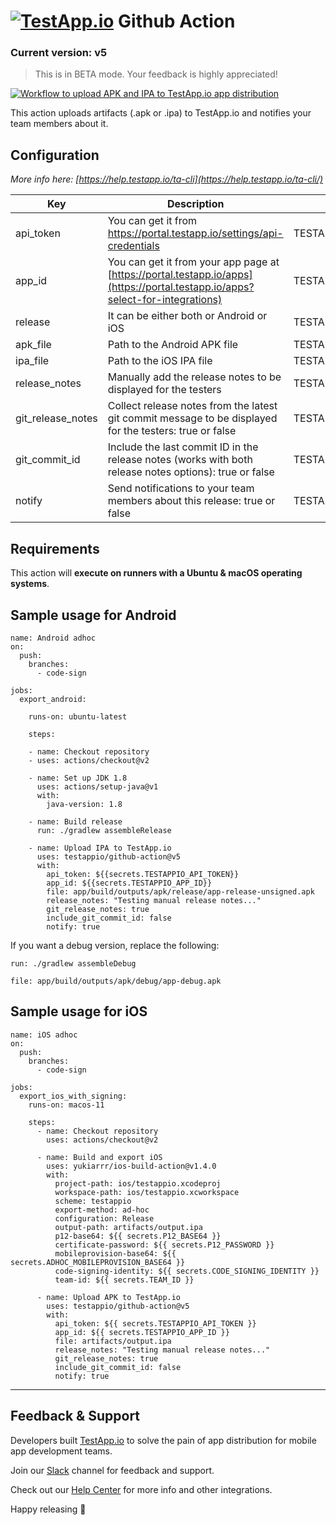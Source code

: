 # [<img src="https://assets.testapp.io/logo/blue.svg" alt="TestApp.io"/>](https://testapp.io/) Github Action

### Current version: v5

> This is in BETA mode. Your feedback is highly appreciated!

[![Workflow to upload APK and IPA to TestApp.io app distribution](https://github.com/testappio/github-action/actions/workflows/main.yml/badge.svg)](https://github.com/testappio/github-action/actions/workflows/main.yml)

This action uploads artifacts (.apk or .ipa) to TestApp.io and notifies your team members about it.

## Configuration

_More info here: [https://help.testapp.io/ta-cli](https://help.testapp.io/ta-cli/)_

| Key               | Description                                                                                                                   | Env Var(s)                  | Default |
| ----------------- | ----------------------------------------------------------------------------------------------------------------------------- | --------------------------- | ------- |
| api_token         | You can get it from https://portal.testapp.io/settings/api-credentials                                                        | TESTAPPIO_API_TOKEN         |         |
| app_id            | You can get it from your app page at [https://portal.testapp.io/apps](https://portal.testapp.io/apps?select-for-integrations) | TESTAPPIO_APP_ID            |         |
| release           | It can be either both or Android or iOS                                                                                       | TESTAPPIO_RELEASE           |         |
| apk_file          | Path to the Android APK file                                                                                                  | TESTAPPIO_ANDROID_PATH      |         |
| ipa_file          | Path to the iOS IPA file                                                                                                      | TESTAPPIO_IOS_PATH          |         |
| release_notes     | Manually add the release notes to be displayed for the testers                                                                | TESTAPPIO_RELEASE_NOTES     |         |
| git_release_notes | Collect release notes from the latest git commit message to be displayed for the testers: true or false                       | TESTAPPIO_GIT_RELEASE_NOTES | true    |
| git_commit_id     | Include the last commit ID in the release notes (works with both release notes options): true or false                        | TESTAPPIO_GIT_COMMIT_ID     | false   |
| notify            | Send notifications to your team members about this release: true or false                                                     | TESTAPPIO_NOTIFY            | false   |

## Requirements

This action will **execute on runners with a Ubuntu & macOS operating systems**.

## Sample usage for Android

```
name: Android adhoc
on:
  push:
    branches:
      - code-sign

jobs:
  export_android:

    runs-on: ubuntu-latest

    steps:

    - name: Checkout repository
    - uses: actions/checkout@v2

    - name: Set up JDK 1.8
      uses: actions/setup-java@v1
      with:
        java-version: 1.8

    - name: Build release
      run: ./gradlew assembleRelease

    - name: Upload IPA to TestApp.io
      uses: testappio/github-action@v5
      with:
        api_token: ${{secrets.TESTAPPIO_API_TOKEN}}
        app_id: ${{secrets.TESTAPPIO_APP_ID}}
        file: app/build/outputs/apk/release/app-release-unsigned.apk
        release_notes: "Testing manual release notes..."
        git_release_notes: true
        include_git_commit_id: false
        notify: true
```

If you want a debug version, replace the following:

`run: ./gradlew assembleDebug`

`file: app/build/outputs/apk/debug/app-debug.apk`



## Sample usage for iOS

```
name: iOS adhoc
on:
  push:
    branches:
      - code-sign

jobs:
  export_ios_with_signing:
    runs-on: macos-11

    steps:
      - name: Checkout repository
        uses: actions/checkout@v2

      - name: Build and export iOS
        uses: yukiarrr/ios-build-action@v1.4.0
        with:
          project-path: ios/testappio.xcodeproj
          workspace-path: ios/testappio.xcworkspace
          scheme: testappio
          export-method: ad-hoc
          configuration: Release
          output-path: artifacts/output.ipa
          p12-base64: ${{ secrets.P12_BASE64 }}
          certificate-password: ${{ secrets.P12_PASSWORD }}
          mobileprovision-base64: ${{ secrets.ADHOC_MOBILEPROVISION_BASE64 }}
          code-signing-identity: ${{ secrets.CODE_SIGNING_IDENTITY }}
          team-id: ${{ secrets.TEAM_ID }}

      - name: Upload APK to TestApp.io
        uses: testappio/github-action@v5
        with:
          api_token: ${{ secrets.TESTAPPIO_API_TOKEN }}
          app_id: ${{ secrets.TESTAPPIO_APP_ID }}
          file: artifacts/output.ipa
          release_notes: "Testing manual release notes..."
          git_release_notes: true
          include_git_commit_id: false
          notify: true
```

---

## Feedback & Support

Developers built [TestApp.io](https://testapp.io) to solve the pain of app distribution for mobile app development teams.

Join our [Slack](https://join.slack.com/t/testappio/shared_invite/zt-pvpoj3l2-epGYwGTaV3~3~0f7udNWoA) channel for feedback and support.

Check out our [Help Center](https://help.testapp.io/) for more info and other integrations.

Happy releasing 🎉
